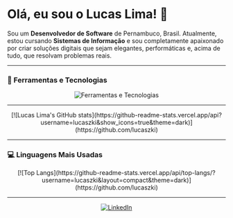 # Olá, eu sou o Lucas Lima! 👋

Sou um **Desenvolvedor de Software** de Pernambuco, Brasil. Atualmente, estou cursando **Sistemas de Informação** e sou completamente apaixonado por criar soluções digitais que sejam elegantes, performáticas e, acima de tudo, que resolvam problemas reais.

---

### 🚀 Ferramentas e Tecnologias

<div align="center">
  <img src="https://skillicons.dev/icons?i=js,html,css,php,mysql,figma,vscode" alt="Ferramentas e Tecnologias">
</div>

---

<p align="center">
  [![Lucas Lima's GitHub stats](https://github-readme-stats.vercel.app/api?username=lucaszki&show_icons=true&theme=dark)](https://github.com/lucaszki)
</p>

---

### 💻 Linguagens Mais Usadas

<p align="center">
  [![Top Langs](https://github-readme-stats.vercel.app/api/top-langs/?username=lucaszki&layout=compact&theme=dark)](https://github.com/lucaszki)
</p>

---

<p align="center">
  <a href="https://www.linkedin.com/in/seu-perfil-do-linkedin">
    <img src="https://img.shields.io/badge/LinkedIn-0077B5?style=for-the-badge&logo=linkedin&logoColor=white" alt="LinkedIn">
  </a>
</p>
